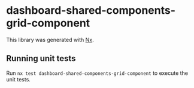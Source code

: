 # dashboard-shared-components-grid-component

This library was generated with [Nx](https://nx.dev).

## Running unit tests

Run `nx test dashboard-shared-components-grid-component` to execute the unit tests.
